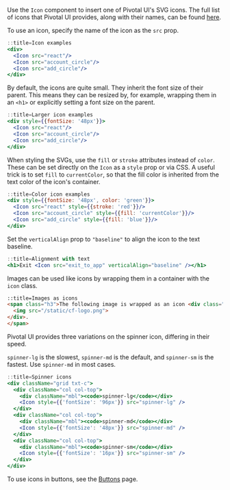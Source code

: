 Use the `Icon` component to insert one of Pivotal UI's SVG icons. The full list of icons that Pivotal UI provides, along with their names, can be found [here](/components/icons/icon_list).

To use an icon, specify the name of the icon as the `src` prop.

```jsx harmony
::title=Icon examples
<div>
  <Icon src="react"/>
  <Icon src="account_circle"/>
  <Icon src="add_circle"/>
</div>
```

By default, the icons are quite small. They inherit the font size of their parent. This means they can be resized by, for example, wrapping them in an `<h1>` or explicitly setting a font size on the parent.

```jsx harmony
::title=Larger icon examples
<div style={{fontSize: '48px'}}>
  <Icon src="react"/>
  <Icon src="account_circle"/>
  <Icon src="add_circle"/>
</div>
```

When styling the SVGs, use the `fill` or `stroke` attributes instead of `color`. These can be set directly on the `Icon` as a `style` prop or via CSS. A useful trick is to set `fill` to `currentColor`, so that the fill color is inherited from the text color of the icon's container.

```jsx harmony
::title=Color icon examples
<div style={{fontSize: '48px', color: 'green'}}>
  <Icon src="react" style={{stroke: 'red'}}/>
  <Icon src="account_circle" style={{fill: 'currentColor'}}/>
  <Icon src="add_circle" style={{fill: 'blue'}}/>
</div>
```

Set the `verticalAlign` prop to `"baseline"` to align the icon to the text baseline.

```jsx harmony
::title=Alignment with text
<h1>Exit <Icon src="exit_to_app" verticalAlign="baseline" /></h1>
```

Images can be used like icons by wrapping them in a container with the `icon` class.

```html
::title=Images as icons
<span class="h3">The following image is wrapped as an icon <div class="icon icon-baseline">
  <img src="/static/cf-logo.png">
</div>.
</span>
```

Pivotal UI provides three variations on the spinner icon, differing in their speed.

`spinner-lg` is the slowest, `spinner-md` is the default, and `spinner-sm` is the fastest. Use `spinner-md` in most cases.

```jsx harmony
::title=Spinner icons
<div className="grid txt-c">
  <div className="col col-top">
    <div className="mbl"><code>spinner-lg</code></div>
    <Icon style={{'fontSize': '96px'}} src="spinner-lg" />
  </div>
  <div className="col col-top">
    <div className="mbl"><code>spinner-md</code></div>
    <Icon style={{'fontSize': '48px'}} src="spinner-md" />
  </div>
  <div className="col col-top">
    <div className="mbl"><code>spinner-sm</code></div>
    <Icon style={{'fontSize': '16px'}} src="spinner-sm" />
  </div>
</div>
```

To use icons in buttons, see the [Buttons](/components/buttons/usage) page.